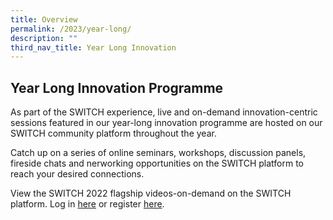 ```yaml
---
title: Overview
permalink: /2023/year-long/
description: ""
third_nav_title: Year Long Innovation
---
```

## Year Long Innovation Programme

As part of the SWITCH experience, live and on-demand innovation-centric sessions featured in our year-long innovation programme are hosted on our SWITCH community platform throughout the year.

Catch up on a series of online seminars, workshops, discussion panels, fireside chats and nerworking opportunities on the SWITCH platform to reach your desired connections. 

View the SWITCH 2022 flagship videos-on-demand on the SWITCH platform. Log in [here](https://community.switchsg.org) or register [here](https://community.switchsg.org).
